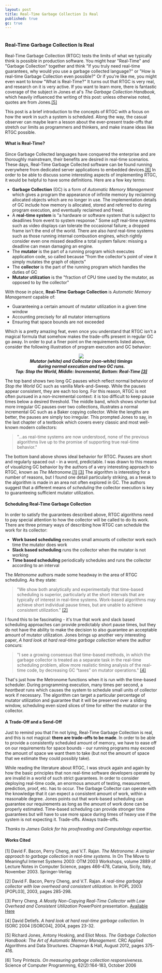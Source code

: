 ```yaml
---
layout: post
title: Real-Time Garbage Collection Is Real
published: true
gc: true
---
```

# 
### Real-Time Garbage Collection Is Real

Real-Time Garbage Collection (RTGC) tests the limits of what we typically think is possible in production software. You might hear "Real-Time" and "Garbage Collection" together and think "If you truly need real-time guarantees, why would you use a garbage collected language?" or "How is real-time Garbage Collection even possible?" Or if you're like me, you might even want to know "What is Real-Time?" It turns out that RTGC is very real, and research on it is very active. If you want to learn more, there is fantastic coverage of the subject in Jones et al's *The Garbage Collection Handbook,* which heavily influenced the writing of this post: unless otherwise noted, quotes are from Jones.<a href="#bib5">[5]</a>

This post is a brief introduction to the concepts of RTGC with a focus on how the *work* in such a system is scheduled. Along the way, the casual observer can maybe learn a lesson about the ever-present trade-offs that stretch our limits as programmers and thinkers, and make insane ideas like RTGC possible.

#### What is Real-Time?

Since Garbage Collected languages have conquered the enterprise and are thoroughly mainstream, their benefits are desired in real-time scenarios. These days, Real-Time Garbage Collected software can be found running everywhere from dedicated server applications to embedded devices.<a href="#bib6">[6]</a> In order to be able to discuss some interesting aspects of implementing RTGC, it would be helpful to have some definitions. Here are a few key terms:

* **Garbage Collection** (GC) is a form of *Automatic Memory Management* which gives a program the appearance of infinite memory by reclaiming allocated objects which are no longer in use. The implementation details of GC include how memory is allocated, stored and referred to during program execution, and eventually reclaimed and freed.
* A **real-time system** is "a hardware or software system that is subject to deadlines from event to system response." Some *soft* real-time systems such as video displays can tolerate the occasional failure; a dropped frame isn't the end of the world. There are also *hard* real-time systems such as those running internal combustion engines, which rightly consider even one missed deadline a total system failure: missing a deadline can mean damaging an engine.
* The **mutator** is the part of a running program which executes application code, so called because "from the collector's point of view it simply mutates the graph of objects"
* The **collector** is the part of the running program which handles the duties of GC
* **Mutator utilization** is the "fraction of CPU time used by the mutator, as opposed to by the collector"

With those in place, **Real-Time Garbage Collection** is *Automatic Memory Management* capable of:

* Guaranteeing a certain amount of mutator utilization in a given time window
* Accounting precisely for all mutator interruptions
* Ensuring that space bounds are not exceeded

Which is a pretty amazing feat, even once you understand that RTGC isn't a magical formula that somehow makes the trade-offs present in regular GC go away. In order to put a finer point on the requirements listed above, consider the following illustration of program execution and GC behavior:

<center><img src="http://michaelrbernste.in/images/real_time_pauses.png"></center>
<center><b><i>Mutator (white) and Collector (non-white) timings<br/>during normal execution and two GC runs.<br/>
        Top: Stop the World, Middle: Incremental, Bottom: Real-Time <a href="#bib4">[3]</a></i></b></center>

The top band shows two long GC pauses which reflect normal behavior of *Stop the World* GC such as vanilla Mark-and-Sweep. While the pauses appear consistent, they are each too long. For this reason, RTGC is not often pursued in a non-incremental context: it is too difficult to keep pause times below a desired threshold. The middle band, which shows shorter but more irregular GC pauses over two collections, illustrates a normal incremental GC such as a Baker copying collector. While the lengths are better, the pauses are simply too irregular. This prompted Jones to say, in the last chapter of a textbook which covers every classic and most well-known modern collectors:

> "...as real-time systems are now understood, none of the previous algorithms live up to the promise of supporting true real-time behavior."

The bottom band above shows ideal behavior for RTGC. Pauses are short and regularly spaced out - in a word, predictable. I was drawn to this means of visualizing GC behavior by the authors of a very interesting approach to RTGC, known as *The Metronome.*<a href="#bib1">[1]</a> <a href="#bib3">[3]</a> The algorithm is interesting for a number of reasons, but I found one detail particularly striking, as a tweak to the algorithm is made in an area not often explored in GC. The authors suggest that a different means of *scheduling* the collector execution is key to guaranteeing sufficient mutator utilization.

#### Scheduling Real-Time Garbage Collection

In order to satisfy the guarantees described above, RTGC algorithms need to pay special attention to how the collector will be called to do its work. There are three primary ways of describing how RTGC can schedule the work for its collector:

* **Work based scheduling** executes small amounts of collector work each time the mutator does work
* **Slack based scheduling** runs the collector when the mutator is not working
* **Time based scheduling** periodically schedules and runs the collector according to an interval

The *Metronome* authors made some headway in the area of RTGC scheduling. As they state:

> "We show both analytically and experimentally that time-based scheduling is superior, particularly at the short intervals that are typically of interest in real-time systems. Work-based algorithms may achieve short individual pause times, but are unable to achieve consistent utilization." <a href="#bib2">[2]</a>

I found this to be fascinating - it's true that work and slack based scheduling approaches can provide predictably short pause times, but they do not have the ability to make the decision to also guarantee an acceptable amount of mutator utilization. Jones brings up another very interesting paper, *A hard look at hard real-time garbage collection* where the author concurs:

> "I see a growing consensus that time-based methods, in which the garbage collector is treated as a separate task in the real-time scheduling problem, allow more realistic timing analysis of the real-time code, by decreasing GC “taxes” on mutator operations." <a href="#bib4">[4]</a>

That's just how the Metronome functions when it is run with the time-based scheduler. During programming execution, many times per second, a *heartbeat* runs which causes the system to schedule small units of collector work if necessary. The algorithm can target a particular percentage of mutator utilization and guarantee that it will be preserved over a sliding window, scheduling even sized slices of time for either the mutator or the collector.

#### A Trade-Off and a Send-Off

Just to remind you that I'm not lying, Real-Time Garbage Collection is real, and this is not magical: **there are trade-offs to be made**. In order to be able to provide a consistently scheduled amount of memory, we have to ease off on our requirements for space bounds - our running programs may exceed the amount of space we want them to take (but not the amount of space that we estimate they could possibly take).

While reading the literature about RTGC, I was struck again and again by how the basic principles that non real-time software developers operate by are invalid in a world of such strict guarantees. In order to consider deploying real-time code, an enormous amount of testing, measurement, prediction, proof, etc. has to occur. The Garbage Collector can operate with the knowledge that it can expect a consistent amount of work, within a reasonable degree. Jones points out that work-based scheduling can guarantee our requirements as long as the amount of work done can be properly estimated. Time-based scheduling can provide stronger time guarantees but will have to use more space during times of heavy use if the system is not expecting it. Trade-offs. Always trade-offs.

*Thanks to James Golick for his proofreading and Computology expertise.*



#### Works Cited

<a id="bib1">[1]</a> David F. Bacon, Perry Cheng, and V.T. Rajan. *The Metronome: A simpler approach to garbage collection in real-time systems.* In On The Move to Meaningful Internet Systems 2003: OTM 2003 Workshops, volume 2889 of Lecture Notes in Computer Science, pages 466-478, Catania, Sicily, Italy, November 2003. Springer-Verlag

<a id="bib2">[2]</a> David F. Bacon, Perry Cheng, and V.T. Rajan. *A real-time garbage collector with low overhead and consistent utilization.* In POPL 2003 [POPL03], 2003, pages 285-298.

<a id="bib3">[3]</a> Perry Cheng. *A Mostly Non-Copying Real-Time Collector with Low Overhead and Consistent Utilization* PowerPoint presentation. <a href="https://www.google.com/url?sa=t&rct=j&q=&esrc=s&source=web&cd=3&ved=0CEIQFjAC&url=http%3A%2F%2Fwww.research.ibm.com%2Fmetronome%2Ftalks%2FCheng03RealtimeTalk.ppt&ei=FISsUalEi_zgA6q_gKgN&usg=AFQjCNENCLDCMhnl7kzKjiOyakYG9SSDwQ&sig2=EQE8W4WNYKbKzAovyrT0ow&bvm=bv.47244034,d.dmg">Available Here</a>

<a id="bib4">[4]</a> David Detlefs. *A hard look at hard real-time garbage collection.* In ISORC 2004 [ISORC04], 2004, pages 23-32.

<a id="bib5">[5]</a> Richard Jones, Antony Hosking, and Eliot Moss. *The Garbage Collection Handbook: The Art of Automatic Memory Management.* CRC Applied Algorithms and Data Structures. Chapman & Hall, August 2012, pages 375-416.

<a id="bib6">[6]</a> Tony Printezis. *On measuring garbage collection responsiveness.* Science of Computer Programming, 62(2):164-183, October 2006
